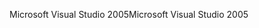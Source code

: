 <span data-ttu-id="3d128-101">Microsoft Visual Studio 2005</span><span class="sxs-lookup"><span data-stu-id="3d128-101">Microsoft Visual Studio 2005</span></span>